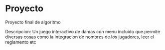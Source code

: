 # Proyecto
Proyecto final de algoritmo

Descripcion: Un juego interactivo de damas con menu incluido que permite diversas cosas como la integracion de nombres de los jugadores, leer el reglamento etc
